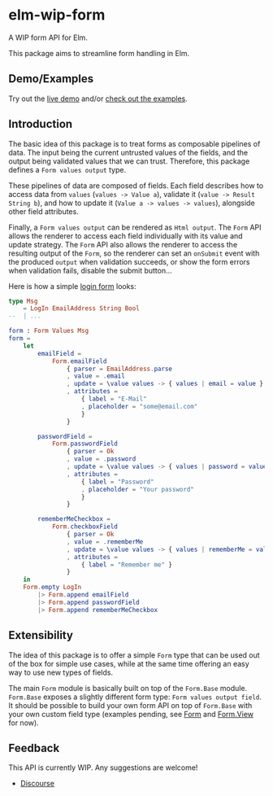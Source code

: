 # elm-wip-form

A WIP form API for Elm.

This package aims to streamline form handling in Elm.


## Demo/Examples

Try out the [live demo](https://hecrj.github.io/elm-wip-form) and/or
[check out the examples](examples).


## Introduction

The basic idea of this package is to treat forms as composable pipelines of data. The input being
the current untrusted values of the fields, and the output being validated values that we can trust.
Therefore, this package defines a `Form values output` type.

These pipelines of data are composed of fields. Each field describes how to access data from `values`
(`values -> Value a`), validate it (`value -> Result String b`), and how to update it
(`Value a -> values -> values`), alongside other field attributes.

Finally, a `Form values output` can be rendered as `Html output`. The `Form` API allows the renderer
to access each field individually with its value and update strategy. The `Form` API also allows
the renderer to access the resulting output of the `Form`, so the renderer can set an
`onSubmit` event with the produced `output` when validation succeeds, or show the form errors when
validation fails, disable the submit button...

Here is how a simple [login form](examples/src/Page/Login.elm) looks:

```elm
type Msg
    = LogIn EmailAddress String Bool
--  | ...

form : Form Values Msg
form =
    let
        emailField =
            Form.emailField
                { parser = EmailAddress.parse
                , value = .email
                , update = \value values -> { values | email = value }
                , attributes =
                    { label = "E-Mail"
                    , placeholder = "some@email.com"
                    }
                }

        passwordField =
            Form.passwordField
                { parser = Ok
                , value = .password
                , update = \value values -> { values | password = value }
                , attributes =
                    { label = "Password"
                    , placeholder = "Your password"
                    }
                }

        rememberMeCheckbox =
            Form.checkboxField
                { parser = Ok
                , value = .rememberMe
                , update = \value values -> { values | rememberMe = value }
                , attributes =
                    { label = "Remember me" }
                }
    in
    Form.empty LogIn
        |> Form.append emailField
        |> Form.append passwordField
        |> Form.append rememberMeCheckbox
```


## Extensibility

The idea of this package is to offer a simple `Form` type that can be used out of the box for simple
use cases, while at the same time offering an easy way to use new types of fields.

The main `Form` module is basically built on top of the `Form.Base` module. `Form.Base` exposes a
slightly different form type: `Form values output field`. It should be possible to build your own form API
on top of `Form.Base` with your own custom field type (examples pending, see [Form](src/Form.elm) and
[Form.View](src/Form/View.elm) for now).

## Feedback

This API is currently WIP. Any suggestions are welcome!

  * [Discourse](https://discourse.elm-lang.org/)
